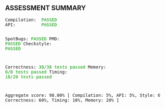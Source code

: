 </p><h2>ASSESSMENT SUMMARY</h2>
<pre>
Compilation:  <font color="#009900">PASSED</font>
API:          <font color="#009900">PASSED</font>

SpotBugs:     <font color="#009900">PASSED</font>
PMD:          <font color="#009900">PASSED</font>
Checkstyle:   <font color="#009900">PASSED</font>

Correctness:  <font color="#009900">38/38 tests passed</font>
Memory:       <font color="#009900">8/8 tests passed</font>
Timing:       <font color="#109900">18/20 tests passed</font>

Aggregate score: 98.00%
[ Compilation: 5%, API: 5%, Style: 0%, Correctness: 60%, Timing: 10%, Memory: 20% ]
</pre>

<br><br>
